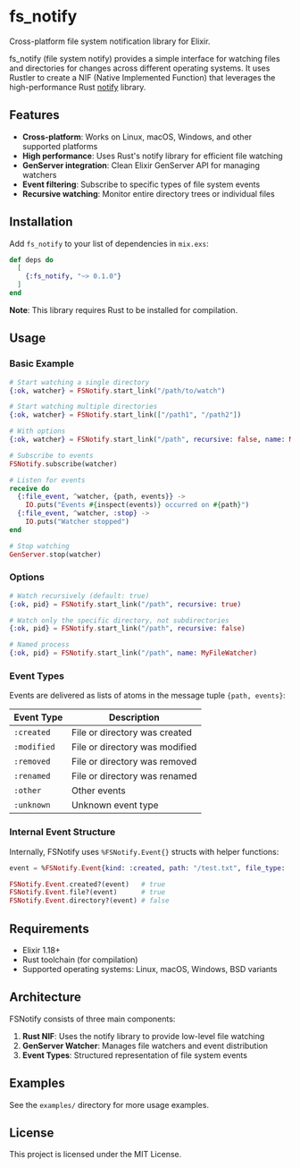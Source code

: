# fs_notify

Cross-platform file system notification library for Elixir.

fs_notify (file system notify) provides a simple interface for watching files and directories for changes across different operating systems. It uses Rustler to create a NIF (Native Implemented Function) that leverages the high-performance Rust [notify](https://github.com/notify-rs/notify) library.

## Features

- **Cross-platform**: Works on Linux, macOS, Windows, and other supported platforms
- **High performance**: Uses Rust's notify library for efficient file watching
- **GenServer integration**: Clean Elixir GenServer API for managing watchers
- **Event filtering**: Subscribe to specific types of file system events
- **Recursive watching**: Monitor entire directory trees or individual files

## Installation

Add `fs_notify` to your list of dependencies in `mix.exs`:

```elixir
def deps do
  [
    {:fs_notify, "~> 0.1.0"}
  ]
end
```

**Note**: This library requires Rust to be installed for compilation.

## Usage

### Basic Example

```elixir
# Start watching a single directory
{:ok, watcher} = FSNotify.start_link("/path/to/watch")

# Start watching multiple directories
{:ok, watcher} = FSNotify.start_link(["/path1", "/path2"])

# With options
{:ok, watcher} = FSNotify.start_link("/path", recursive: false, name: MyWatcher)

# Subscribe to events
FSNotify.subscribe(watcher)

# Listen for events
receive do
  {:file_event, ^watcher, {path, events}} ->
    IO.puts("Events #{inspect(events)} occurred on #{path}")
  {:file_event, ^watcher, :stop} ->
    IO.puts("Watcher stopped")
end

# Stop watching
GenServer.stop(watcher)
```

### Options

```elixir
# Watch recursively (default: true)
{:ok, pid} = FSNotify.start_link("/path", recursive: true)

# Watch only the specific directory, not subdirectories
{:ok, pid} = FSNotify.start_link("/path", recursive: false)

# Named process
{:ok, pid} = FSNotify.start_link("/path", name: MyFileWatcher)
```

### Event Types

Events are delivered as lists of atoms in the message tuple `{path, events}`:

| Event Type | Description |
|------------|-------------|
| `:created` | File or directory was created |
| `:modified` | File or directory was modified |
| `:removed` | File or directory was removed |
| `:renamed` | File or directory was renamed |
| `:other` | Other events |
| `:unknown` | Unknown event type |

### Internal Event Structure

Internally, FSNotify uses `%FSNotify.Event{}` structs with helper functions:

```elixir
event = %FSNotify.Event{kind: :created, path: "/test.txt", file_type: :file}

FSNotify.Event.created?(event)   # true
FSNotify.Event.file?(event)      # true
FSNotify.Event.directory?(event) # false
```

## Requirements

- Elixir 1.18+
- Rust toolchain (for compilation)
- Supported operating systems: Linux, macOS, Windows, BSD variants

## Architecture

FSNotify consists of three main components:

1. **Rust NIF**: Uses the notify library to provide low-level file watching
2. **GenServer Watcher**: Manages file watchers and event distribution
3. **Event Types**: Structured representation of file system events

## Examples

See the `examples/` directory for more usage examples.

## License

This project is licensed under the MIT License.
